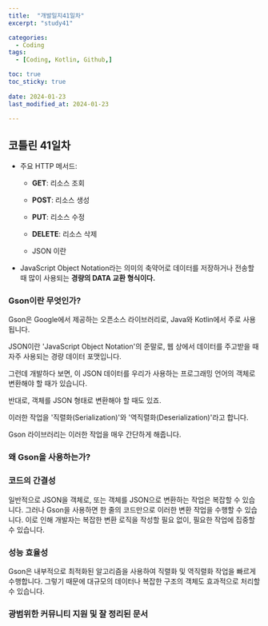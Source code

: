 ```yaml
---
title:  "개발일지41일차" 
excerpt: "study41"

categories:
  - Coding
tags:
  - [Coding, Kotlin, Github,]

toc: true
toc_sticky: true
 
date: 2024-01-23
last_modified_at: 2024-01-23

---
```

## 코틀린 41일차

- 주요 HTTP 메서드:
    - **GET**: 리소스 조회
    - **POST**: 리소스 생성
    - **PUT**: 리소스 수정
    - **DELETE**: 리소스 삭제
 
    - JSON 이란

- JavaScript Object Notation라는 의미의 축약어로 데이터를 저장하거나 전송할 때 많이 사용되는 **경량의 DATA 교환 형식이다.**

### **Gson이란 무엇인가?**

Gson은 Google에서 제공하는 오픈소스 라이브러리로, Java와 Kotlin에서 주로 사용됩니다. 

JSON이란 'JavaScript Object Notation'의 준말로, 웹 상에서 데이터를 주고받을 때 자주 사용되는 경량 데이터 포맷입니다. 

그런데 개발하다 보면, 이 JSON 데이터를 우리가 사용하는 프로그래밍 언어의 객체로 변환해야 할 때가 있습니다. 

반대로, 객체를 JSON 형태로 변환해야 할 때도 있죠. 

이러한 작업을 '직렬화(Serialization)'와 '역직렬화(Deserialization)'라고 합니다. 

Gson 라이브러리는 이러한 작업을 매우 간단하게 해줍니다.

### **왜 Gson을 사용하는가?**

### **코드의 간결성**

일반적으로 JSON을 객체로, 또는 객체를 JSON으로 변환하는 작업은 복잡할 수 있습니다. 그러나 Gson을 사용하면 한 줄의 코드만으로 이러한 변환 작업을 수행할 수 있습니다. 이로 인해 개발자는 복잡한 변환 로직을 작성할 필요 없이, 필요한 작업에 집중할 수 있습니다.

### **성능 효율성**

Gson은 내부적으로 최적화된 알고리즘을 사용하여 직렬화 및 역직렬화 작업을 빠르게 수행합니다. 그렇기 때문에 대규모의 데이터나 복잡한 구조의 객체도 효과적으로 처리할 수 있습니다.

### **광범위한 커뮤니티 지원 및 잘 정리된 문서**





